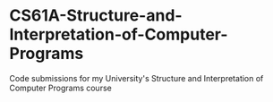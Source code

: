 # CS61A-Structure-and-Interpretation-of-Computer-Programs
Code submissions for my University's Structure and Interpretation of Computer Programs course
